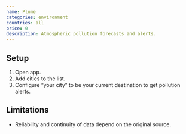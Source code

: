 ```yaml
---
name: Plume
categories: environment
countries: all
price: 0
description: Atmospheric pollution forecasts and alerts.
---
```


## Setup

1. Open app.
2. Add cities to the list.
3. Configure “your city” to be your current destination to get pollution alerts.

## Limitations

- Reliability and continuity of data depend on the original source.
